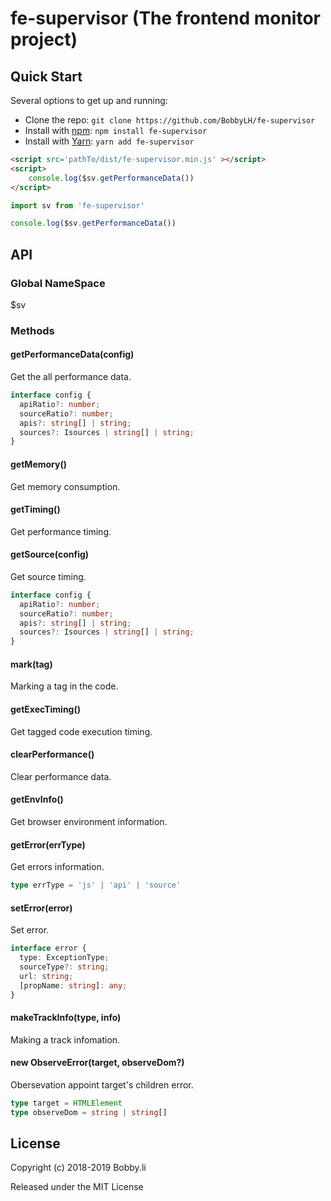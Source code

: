 # fe-supervisor (The frontend monitor project)


## Quick Start

Several options to get up and running:

* Clone the repo: `git clone https://github.com/BobbyLH/fe-supervisor`
* Install with [npm](https://www.npmjs.com/package/roarjs): `npm install fe-supervisor`
* Install with [Yarn](https://yarnpkg.com/en/package/roarjs): `yarn add fe-supervisor`


```html
<script src='pathTo/dist/fe-supervisor.min.js' ></script>
<script>
    console.log($sv.getPerformanceData())
</script>
```

```javascript
import sv from 'fe-supervisor'

console.log($sv.getPerformanceData())
```


## API

### Global NameSpace
$sv

### Methods
#### getPerformanceData(config)
Get the all performance data.
```typescript
interface config {
  apiRatio?: number;
  sourceRatio?: number;
  apis?: string[] | string;
  sources?: Isources | string[] | string;
}
```

#### getMemory()
Get memory consumption.

#### getTiming()
Get performance timing.

#### getSource(config)
Get source timing.
```typescript
interface config {
  apiRatio?: number;
  sourceRatio?: number;
  apis?: string[] | string;
  sources?: Isources | string[] | string;
}
```

#### mark(tag)
Marking a tag in the code.

#### getExecTiming()
Get tagged code execution timing.

#### clearPerformance()
Clear performance data.

#### getEnvInfo()
Get browser environment information.

#### getError(errType)
Get errors information.
```typescript
type errType = 'js' | 'api' | 'source'
```

#### setError(error)
Set error.
```typescript
interface error {
  type: ExceptionType;
  sourceType?: string;
  url: string;
  [propName: string]: any;
}
```
#### makeTrackInfo(type, info)
Making a track infomation.

#### new ObserveError(target, observeDom?)
Obersevation appoint target's children error.
```typescript
type target = HTMLElement
type observeDom = string | string[]
```


## License

Copyright (c) 2018-2019 Bobby.li

Released under the MIT License